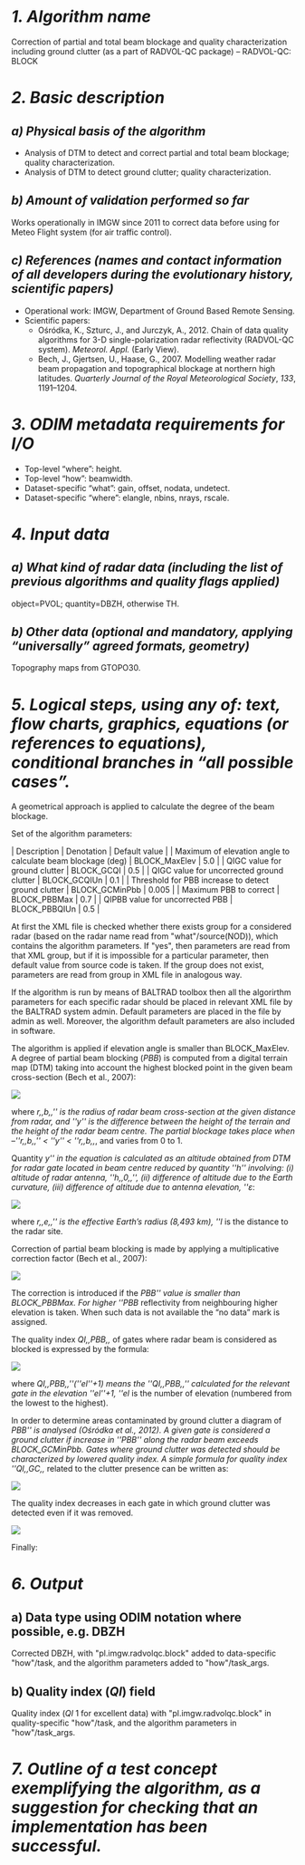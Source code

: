 # *1. Algorithm name*
Correction of partial and total beam blockage and quality characterization including ground clutter (as a part of RADVOL-QC package) – RADVOL-QC: BLOCK

# *2. Basic description*
## *a) Physical basis of the algorithm*
* Analysis of DTM to detect and correct partial and total beam blockage; quality characterization.
* Analysis of DTM to detect ground clutter; quality characterization.

## *b) Amount of validation performed so far*
Works operationally in IMGW since 2011 to correct data before using for Meteo Flight system (for air traffic control).

## *c) References (names and contact information of all developers during the evolutionary history, scientific papers)*
* Operational work: IMGW, Department of  Ground Based Remote Sensing.
* Scientific papers: 
  * Ośródka, K., Szturc, J., and Jurczyk, A., 2012. Chain of data quality algorithms for 3-D single-polarization radar reflectivity (RADVOL-QC system). _Meteorol. Appl._ (Early View).
  * Bech, J., Gjertsen, U., Haase, G., 2007. Modelling weather radar beam propagation and topographical blockage at northern high latitudes. _Quarterly Journal of the Royal Meteorological Society_, *133*, 1191–1204.

# *3. ODIM metadata requirements for I/O*
* Top-level “where”: height. 
* Top-level “how”: beamwidth.
* Dataset-specific “what”: gain, offset, nodata, undetect.
* Dataset-specific “where”: elangle, nbins, nrays, rscale.

# *4. Input data*
## *a) What kind of radar data (including the list of previous algorithms and quality flags applied)*
object=PVOL; quantity=DBZH, otherwise TH.

## *b) Other data (optional and mandatory, applying “universally” agreed formats, geometry)*
Topography maps from GTOPO30.

# *5. Logical steps, using any of: text, flow charts, graphics, equations (or references to equations), conditional branches in “all possible cases”.*
A geometrical approach is applied to calculate the degree of the beam blockage. 

Set of the algorithm parameters:

| Description | Denotation | Default value |
| Maximum of elevation angle to calculate beam blockage (deg) | BLOCK_MaxElev | 5.0 |
| QIGC value for ground clutter | BLOCK_GCQI | 0.5 |
| QIGC value for uncorrected ground clutter | BLOCK_GCQIUn | 0.1 |
| Threshold for PBB increase to detect ground clutter | BLOCK_GCMinPbb | 0.005 |
| Maximum PBB to correct | BLOCK_PBBMax | 0.7 |
| QIPBB value for uncorrected PBB | BLOCK_PBBQIUn | 0.5 |

At first the XML file is checked whether there exists group for a considered radar (based on the radar name read from "what"/source(NOD)), which contains the algorithm parameters. If "yes", then parameters are read from that XML group, but if it is impossible for a particular parameter, then default value from source code is taken. If the group does not exist, parameters are read from <default> group in XML file in analogous way. 

If the algorithm is run by means of BALTRAD toolbox then all the algorirthm parameters for each specific radar should be placed in relevant XML file by the BALTRAD system admin. Default parameters are placed in the file by admin as well. Moreover, the algorithm default parameters are also included in software. 

The algorithm is applied if elevation angle is smaller than BLOCK_MaxElev. A degree of partial beam blocking (_PBB_) is computed from a digital terrain map (DTM) taking into account the highest blocked point in the given beam cross-section (Bech et al., 2007):

<img src="https://render.githubusercontent.com/render/math?math=PBB = \frac{y \sqrt{r_b^2 - y^2}+ r_b^2 \arcsin \frac{y}{r_b}+\frac{\pi r_b^2}{2} }{\pi r_b^2}" />

<!--	
	#!latex 
	$ PBB = \frac{y \sqrt{r_b^2 - y^2}+ r_b^2 \arcsin \frac{y}{r_b}+\frac{\pi r_b^2}{2} }{\pi r_b^2}  $
-->	
	

where _r,,b,,'' is the radius of radar beam cross-section at the given distance from radar, and ''y'' is the difference between the height of the terrain and the height of the radar beam centre. The partial blockage takes place when –''r,,b,,'' < ''y'' < ''r,,b,,_, and varies from 0 to 1.

Quantity _y'' in the equation is calculated as an altitude obtained from DTM for radar gate located in beam centre reduced by quantity ''h'' involving: (i) altitude of radar antenna, ''h,,0,,'', (ii) difference of altitude due to the Earth curvature, (iii) difference of altitude due to antenna elevation, ''ε_:

<img src="https://render.githubusercontent.com/render/math?math=h = \sqrt{l^2+r+e^2+2lr_e \sin \epsilon} - r_e+h_0" />

<!--	
	#!latex 
	$ h = \sqrt{l^2+r+e^2+2lr_e \sin \epsilon} - r_e+h_0  $
-->	
	
where _r,,e,,'' is the effective Earth’s radius (8,493 km), ''l_ is the distance to the radar site.

Correction of partial beam blocking is made by applying a multiplicative correction factor (Bech et al., 2007):

<img src="https://render.githubusercontent.com/render/math?math=Z_{cor} = Z+10 \log_{10} (1-PBB)^{-1}" />

<!--	
	#!latex 
	$ Z_{cor} = Z+10 \log_{10} (1-PBB)^{-1}  $
-->	

The correction is introduced if the _PBB'' value is smaller than BLOCK_PBBMax. For higher ''PBB_ reflectivity from neighbouring higher elevation is taken. When such data is not available the “no data” mark is assigned.

The quality index _QI,,PBB,,_ of gates where radar beam is considered as blocked is expressed by the formula:

<img src="https://render.githubusercontent.com/render/math?math=QI_{PBB} = \begin{cases}
1-PBB\qquad\qquad\qquad\qquad\qquad\qquad\qquad\text{for\ } PBB <= \text{BLOCK}\_\text{PBBMax} \\
(1-\text{BLOCK}\_\text{PBBMax})(QI_{PBB}(el+1))\qquad \text{for\ } PBB > \text{BLOCK}\_\text{PBBMax} \text{ and } el \text{ is not the number of the highest elevation\ }  \\
0\quad\qquad\qquad\qquad\qquad\qquad\qquad\qquad\qquad\text{for\ } PBB > \text{BLOCK}\_\text{PBBMax} \text{ and } el \text{ is the number of the highest elevation\ } 
\end{cases}" />

<!--	
	#!latex 
	$ QI_{PBB} = \begin{cases}
	1-PBB         & \textrm{for\ } PBB <= \text{BLOCK}\_\text{PBBMax} \\
	(1-\text{BLOCK}\_\text{PBBMax})(QI_{PBB}(el+1))      & \textrm{for\ } PBB > \text{BLOCK}\_\text{PBBMax} \text{ and } el \textrm{ is not the number of the highest elevation\ }  \\
	0             & \textrm{for\ } PBB > \text{BLOCK}\_\text{PBBMax} \text{ and } el \textrm{ is the number of the highest elevation\ } 
	\end{cases} $
-->	

where _QI,,PBB,,''(''el''+1) means the ''QI,,PBB,,'' calculated for the relevant gate in the elevation ''el''+1, ''el_ is the number of elevation (numbered from the lowest to the highest).

In order to determine areas contaminated by ground clutter a diagram of _PBB'' is analysed (Ośródka et al., 2012). A given gate is considered a ground clutter if increase in ''PBB'' along the radar beam exceeds BLOCK_GCMinPbb. Gates where ground clutter was detected should be characterized by lowered quality index. A simple formula for quality index ''QI,,GC,,_ related to the clutter presence can be written as:

<img src="https://render.githubusercontent.com/render/math?math=QI_{GC} = \begin{cases}
\text{BLOCK}\_\text{GCQI}\qquad\text{if ground clutter is detected and\ }PBB < \text{BLOCK}\_\text{PBBMax}   \\
1\qquad\qquad\qquad\qquad\: \text{otherwise\ }   
\end{cases}" />


<!--	
	#!latex 
	$ QI_{GC} = \begin{cases}
	\text{BLOCK}\_\text{GCQI}    & \textrm{if ground clutter is detected and\ }PBB < \text{BLOCK}\_\text{PBBMax}   \\
	1                            & \textrm{otherwise\ }   
	\end{cases} $
-->	

The quality index decreases in each gate in which ground clutter was detected even if it was removed.

<img src="https://render.githubusercontent.com/render/math?math=QI_{BLOCK} = QI_{PBB} \text{ x } QI_{GC}" />


Finally:

<!--	
	#!latex 
	$ QI_{BLOCK} = QI_{PBB} \text{ x } QI_{GC}  $
-->	

# *6. Output*
## a) Data type using ODIM notation where possible, e.g. DBZH
Corrected DBZH, with "pl.imgw.radvolqc.block" added to data-specific "how"/task, and the algorithm parameters added to "how"/task_args. 

## b) Quality index (_QI_) field
Quality index (_QI_ 1 for excellent data) with "pl.imgw.radvolqc.block" in quality-specific "how"/task, and the algorithm parameters in "how"/task_args.

# *7. Outline of a test concept exemplifying the algorithm, as a suggestion for checking that an implementation has been successful.*
